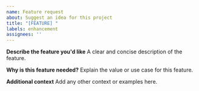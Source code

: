 ```yaml
---
name: Feature request
about: Suggest an idea for this project
title: "[FEATURE] "
labels: enhancement
assignees: ''
---
```


**Describe the feature you'd like**
A clear and concise description of the feature.

**Why is this feature needed?**
Explain the value or use case for this feature.

**Additional context**
Add any other context or examples here.
